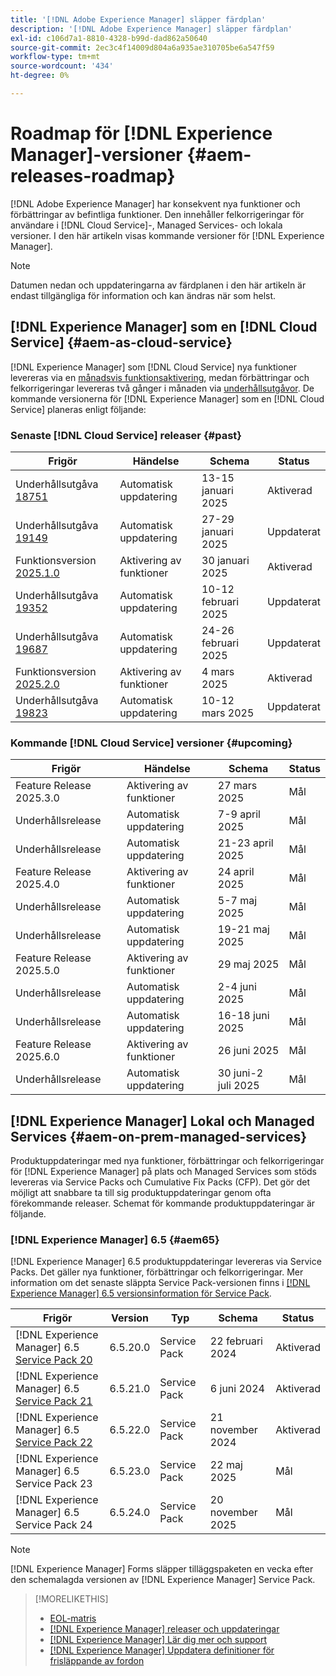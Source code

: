 ```yaml
---
title: '[!DNL Adobe Experience Manager] släpper färdplan'
description: '[!DNL Adobe Experience Manager] släpper färdplan'
exl-id: c106d7a1-8810-4328-b99d-dad862a50640
source-git-commit: 2ec3c4f14009d804a6a935ae310705be6a547f59
workflow-type: tm+mt
source-wordcount: '434'
ht-degree: 0%

---
```



# Roadmap för [!DNL Experience Manager]-versioner {#aem-releases-roadmap}

[!DNL Adobe Experience Manager] har konsekvent nya funktioner och förbättringar av befintliga funktioner. Den innehåller felkorrigeringar för användare i [!DNL Cloud Service]-, Managed Services- och lokala versioner. I den här artikeln visas kommande versioner för [!DNL Experience Manager].

>[!NOTE]
>
>Datumen nedan och uppdateringarna av färdplanen i den här artikeln är endast tillgängliga för information och kan ändras när som helst.

## [!DNL Experience Manager] som en [!DNL Cloud Service] {#aem-as-cloud-service}

[!DNL Experience Manager] som [!DNL Cloud Service] nya funktioner levereras via en [månadsvis funktionsaktivering](https://experienceleague.adobe.com/en/docs/experience-manager-cloud-service/content/release-notes/release-notes/release-notes-current), medan förbättringar och felkorrigeringar levereras två gånger i månaden via [underhållsutgåvor](https://experienceleague.adobe.com/en/docs/experience-manager-cloud-service/content/release-notes/maintenance/latest).
De kommande versionerna för [!DNL Experience Manager] som en [!DNL Cloud Service] planeras enligt följande:

### Senaste [!DNL Cloud Service] releaser {#past}

| Frigör | Händelse | Schema | Status |
|---|---|---|---|
| Underhållsutgåva [18751](https://experienceleague.adobe.com/en/docs/experience-manager-cloud-service/content/release-notes/maintenance/2025/2025-1-0#18751) | Automatisk uppdatering | 13-15 januari 2025 | Aktiverad |
| Underhållsutgåva [19149](https://experienceleague.adobe.com/en/docs/experience-manager-cloud-service/content/release-notes/maintenance/2025/2025-1-0#19149) | Automatisk uppdatering | 27-29 januari 2025 | Uppdaterat |
| Funktionsversion [2025.1.0](https://experienceleague.adobe.com/en/docs/experience-manager-cloud-service/content/release-notes/release-notes/2025/release-notes-2025-1-0) | Aktivering av funktioner | 30 januari 2025 | Aktiverad |
| Underhållsutgåva [19352](https://experienceleague.adobe.com/en/docs/experience-manager-cloud-service/content/release-notes/maintenance/2025/2025-2-0#19352) | Automatisk uppdatering | 10-12 februari 2025 | Uppdaterat |
| Underhållsutgåva [19687](https://experienceleague.adobe.com/en/docs/experience-manager-cloud-service/content/release-notes/maintenance/2025/2025-2-0#19687) | Automatisk uppdatering | 24-26 februari 2025 | Uppdaterat |
| Funktionsversion [2025.2.0](https://experienceleague.adobe.com/en/docs/experience-manager-cloud-service/content/release-notes/release-notes/release-notes-current) | Aktivering av funktioner | 4 mars 2025 | Aktiverad |
| Underhållsutgåva [19823](https://experienceleague.adobe.com/en/docs/experience-manager-cloud-service/content/release-notes/maintenance/latest) | Automatisk uppdatering | 10-12 mars 2025 | Uppdaterat |

### Kommande [!DNL Cloud Service] versioner {#upcoming}

| Frigör | Händelse | Schema | Status |
|---|---|---|---|
| Feature Release 2025.3.0 | Aktivering av funktioner | 27 mars 2025 | Mål |
| Underhållsrelease | Automatisk uppdatering | 7-9 april 2025 | Mål |
| Underhållsrelease | Automatisk uppdatering | 21-23 april 2025 | Mål |
| Feature Release 2025.4.0 | Aktivering av funktioner | 24 april 2025 | Mål |
| Underhållsrelease | Automatisk uppdatering | 5-7 maj 2025 | Mål |
| Underhållsrelease | Automatisk uppdatering | 19-21 maj 2025 | Mål |
| Feature Release 2025.5.0 | Aktivering av funktioner | 29 maj 2025 | Mål |
| Underhållsrelease | Automatisk uppdatering | 2-4 juni 2025 | Mål |
| Underhållsrelease | Automatisk uppdatering | 16-18 juni 2025 | Mål |
| Feature Release 2025.6.0 | Aktivering av funktioner | 26 juni 2025 | Mål |
| Underhållsrelease | Automatisk uppdatering | 30 juni-2 juli 2025 | Mål |

## [!DNL Experience Manager] Lokal och Managed Services {#aem-on-prem-managed-services}

Produktuppdateringar med nya funktioner, förbättringar och felkorrigeringar för [!DNL Experience Manager] på plats och Managed Services som stöds levereras via Service Packs och Cumulative Fix Packs (CFP). Det gör det möjligt att snabbare ta till sig produktuppdateringar genom ofta förekommande releaser. Schemat för kommande produktuppdateringar är följande.

### [!DNL Experience Manager] 6.5 {#aem65}

[!DNL Experience Manager] 6.5 produktuppdateringar levereras via Service Packs. Det gäller nya funktioner, förbättringar och felkorrigeringar. Mer information om det senaste släppta Service Pack-versionen finns i [[!DNL Experience Manager] 6.5 versionsinformation för Service Pack](https://experienceleague.adobe.com/en/docs/experience-manager-65/content/release-notes/release-notes).

| Frigör | Version | Typ | Schema | Status |
|---|---|---|---|---|
| [!DNL Experience Manager] 6.5 [Service Pack 20](https://experienceleague.adobe.com/en/docs/experience-manager-65/content/release-notes/service-pack/6-5-20) | 6.5.20.0 | Service Pack | 22 februari 2024 | Aktiverad |
| [!DNL Experience Manager] 6.5 [Service Pack 21](https://experienceleague.adobe.com/en/docs/experience-manager-65/content/release-notes/service-pack/6-5-21) | 6.5.21.0 | Service Pack | 6 juni 2024 | Aktiverad |
| [!DNL Experience Manager] 6.5 [Service Pack 22](https://experienceleague.adobe.com/en/docs/experience-manager-65/content/release-notes/release-notes) | 6.5.22.0 | Service Pack | 21 november 2024 | Aktiverad |
| [!DNL Experience Manager] 6.5 Service Pack 23 | 6.5.23.0 | Service Pack | 22 maj 2025 | Mål |
| [!DNL Experience Manager] 6.5 Service Pack 24 | 6.5.24.0 | Service Pack | 20 november 2025 | Mål |

>[!NOTE]
>
>[!DNL Experience Manager] Forms släpper tilläggspaketen en vecka efter den schemalagda versionen av [!DNL Experience Manager] Service Pack.

>[!MORELIKETHIS]
>
>* [EOL-matris](https://helpx.adobe.com/support/programs/eol-matrix.html)
>* [[!DNL Experience Manager] releaser och uppdateringar](https://experienceleague.adobe.com/en/docs/experience-manager-release-information/aem-release-updates/aem-releases-updates)
>* [[!DNL Experience Manager] Lär dig mer och support](https://experienceleague.adobe.com/en/docs/experience-manager-cloud-service)
>* [[!DNL Experience Manager] Uppdatera definitioner för frisläppande av fordon](/help/using/update-release-vehicle-definitions.md)

